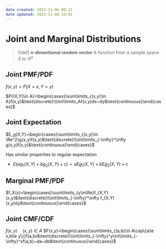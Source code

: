```yaml
---
date created: 2023-11-06 00:12
date updated: 2023-11-08 19:41
---
```


# Joint and Marginal Distributions

> [!def]
> **n-dimentional random vector**
> A function from a sample space $S$ to $\Re^n$

## Joint PMF/PDF

$f(x,y)=P(X=x,Y=y)$

$P((X,Y)\in A)=\begin{cases}\sum\limits_{(x,y)\in A}f(x,y)&\text{discrete}\\\iint\limits_Af(x,y)dx~dy&\text{continuous}\end{cases}$

## Joint Expectation

$E_g(X,Y)=\begin{cases}\sum\limits_{(x,y)\in \Re^2}g(x,y)f(x,y)&\text{discrete}\\\int\limits_{-\infty}^\infty g(x,y)f(x,y)&\text{continuous}\end{cases}$

Has similar properties to regular expectation

- $E(ag_1(X,Y)+bg_2(X,Y)+c)=aEg_1(X,Y)+bEg_2(X,Y)+c$

## Marginal PMF/PDF

$f_X(x)=\begin{cases}\sum\limits_{y\in\Re}f_{X,Y}(x,y)&\text{discrete}\\\int\limits_{-\infty}^\infty f_{X,Y}(x,y)dy&\text{continuous}\end{cases}$

## Joint CMF/CDF

$f(x,y)\quad (x,y)\in A$
$F(x,y)=\begin{cases}\sum\limits_{(a,b)\in A\cap\{a\le x,b\le y\}}f(a,b)&\text{discrete}\\\int\limits_{-\infty}^y\int\limits_{-\infty}^xf(a,b)~da~db&\text{continuous}\end{cases}$
